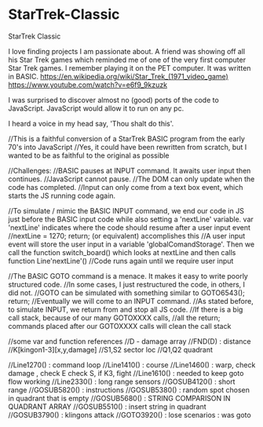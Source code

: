 # StarTrek-Classic
StarTrek Classic

I love finding projects I am passionate about.
A friend was showing off all his Star Trek games which reminded me of one of the very first computer Star Trek games.  I remember playing it on the PET computer. It was written in BASIC.
https://en.wikipedia.org/wiki/Star_Trek_(1971_video_game)
https://www.youtube.com/watch?v=e6f9_9kzuzk

I was surprised to discover almost no (good) ports of the code to JavaScript. JavaScript would allow it to run on any pc. 

I heard a voice in my head say, 'Thou shalt do this'.

//This is a faithful conversion of a StarTrek BASIC program from the early 70's into JavaScript 
//Yes, it could have been rewritten from scratch, but I wanted to be as faithful to the original as possible

//Challenges:
//BASIC pauses at INPUT command. It awaits user input then continues. 
//JavaScript cannot pause. 
//The DOM can only update when the code has completed. 
//Input can only come from a text box event, which starts the JS running code again.

//To simulate / mimic the BASIC INPUT command, we end our code in JS just before the BASIC input code while also setting a 'nextLine' variable. var 'nextLine' indicates where the code should resume after a user input event
//nextLine = 1270; return; (or equivalent) accomplishes this
//A user input event will store the user input in a variable 'globalComandStorage'. Then we call the function switch_board() which looks at nextLine and then calls function Line'nextLine'() 
//Code runs again until we require user input 

//The BASIC GOTO command is a menace. It makes it easy to write poorly structured code.
//In some cases, I just restructured the code, in others, I did not.
//GOTO can be simulated with something similar to GOTO6543(); return;
//Eventually we will come to an INPUT command.
//As stated before, to simulate INPUT, we return from and stop all JS code. 
//If there is a big call stack, because of our many GOTOXXXX calls,
//all the return; commands placed after our GOTOXXXX calls will clean the call stack

//some var and function references
//D - damage array
//FND(D) : distance
//K[kingon1-3][x,y,damage]
//S1,S2 sector loc
//Q1,Q2 quadrant

//Line1270() : command loop
//Line1410() : course
//Line1460() : warp, check damage , check E check S, if K3, fight
//Line1610() : needed to keep goto flow working
//Line2330() : long range sensors
//GOSUB4120() : short range
//GOSUB5820() : instructions
//GOSUB5380() : random spot chosen in quadrant that is empty
//GOSUB5680() : STRING COMPARISON IN QUADRANT ARRAY
//GOSUB5510() : insert string in quadrant
//GOSUB3790() : klingons attack
//GOTO3920() : lose scenarios : was goto


